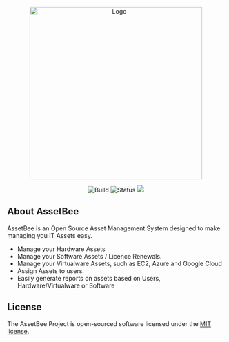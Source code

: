 <p align="center"><a href="https://assetbee.software/" target="_blank"><img src="https://assetbee.software/assetbee_soon_logo.png" width="400" alt="Logo"></a></p>
<p align="center">
<img src="https://github.com/CloudTheWolf/AssetBee/actions/workflows/build.yml/badge.svg" alt="Build" />
<img src="https://img.shields.io/badge/Status-In%20Early%20Development-grey?labelColor=f0b51b&style=flat" alt="Status" />
<a href="https://opensource.org/licenses/MIT" target="_blank"><img src="https://img.shields.io/badge/License-MIT-96420e.svg" /></a>
</p>

## About AssetBee

AssetBee is an Open Source Asset Management System designed to make managing you IT Assets easy.

- Manage your Hardware Assets
- Manage your Software Assets / Licence Renewals.
- Manage your Virtualware Assets, such as EC2, Azure and Google Cloud
- Assign Assets to users.
- Easily generate reports on assets based on Users, Hardware/Virtualware or Software

## License

The AssetBee Project is open-sourced software licensed under the [MIT license](https://opensource.org/licenses/MIT).
